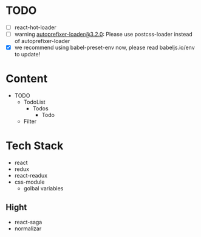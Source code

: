 # TODO
- [ ] react-hot-loader
- [ ] warning autoprefixer-loader@3.2.0: Please use postcss-loader instead of autoprefixer-loader
- [x] we recommend using babel-preset-env now, please read babeljs.io/env to update!

# Content
- TODO
  - TodoList
    - Todos
      - Todo
  - Filter

# Tech Stack
- react
- redux
- react-readux
- css-module
  - golbal variables



## Hight
- react-saga
- normalizar
